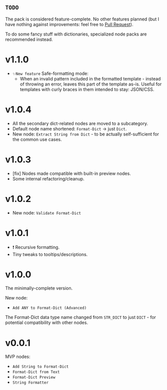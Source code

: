 ## `TODO`

The pack is considered feature-complete.
No other features planned (but I have nothing against improvements: feel free to [Pull Request](../../pulls)).

To do some fancy stuff with dictionaries, specialized node packs are recommended instead.

# v1.1.0

- `✨New feature` Safe-formatting mode:
  - When an invalid pattern included in the formatted template - instead of throwing an error, leaves this part of the template as-is. Useful for templates with curly braces in them intended to stay: JSON/CSS.

# v1.0.4

- All the secondary dict-related nodes are moved to a subcategory.
- Default node name shortened: `Format-Dict` → just `Dict`.
- New node: `Extract String from Dict` - to be actually self-sufficient for the common use cases.

# v1.0.3

- [fix] Nodes made compatible with built-in preview nodes.
- Some internal refactoring/cleanup.

# v1.0.2

- New node: `Validate Format-Dict`

# v1.0.1

- ❗ Recursive formatting.
- Tiny tweaks to tooltips/descriptions.

# v1.0.0

The minimally-complete version.

New node:
- `Add ANY to Format-Dict (Advanced)`

The Format-Dict data type name changed from `STR_DICT` to just `DICT` - for potential compatibility with other nodes.

# v0.0.1

MVP nodes:
- `Add String to Format-Dict`
- `Format-Dict from Text`
- `Format-Dict Preview`
- `String Formatter`

